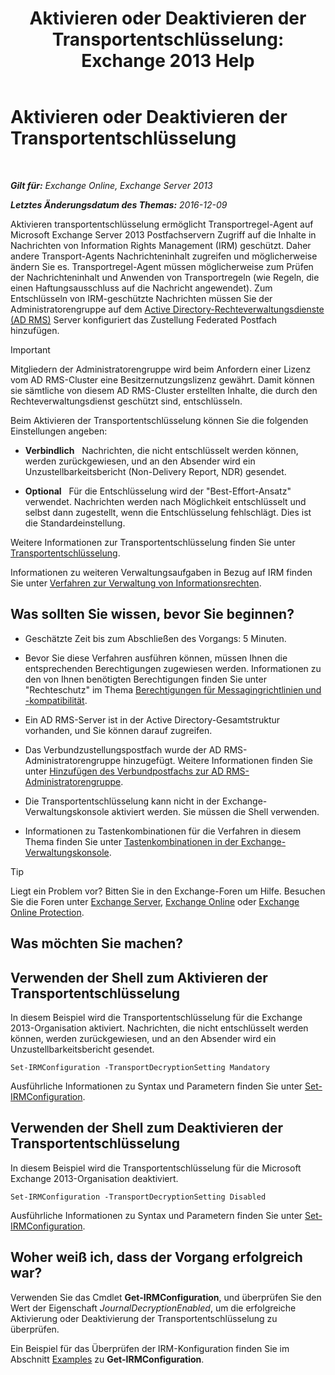 ﻿---
title: 'Aktivieren oder Deaktivieren der Transportentschlüsselung: Exchange 2013 Help'
TOCTitle: Aktivieren oder Deaktivieren der Transportentschlüsselung
ms:assetid: 4663f54e-dd0a-4a42-983e-8765e2adc412
ms:mtpsurl: https://technet.microsoft.com/de-de/library/Dd638126(v=EXCHG.150)
ms:contentKeyID: 50475515
ms.date: 05/22/2018
mtps_version: v=EXCHG.150
ms.translationtype: MT
---

# Aktivieren oder Deaktivieren der Transportentschlüsselung

 

_**Gilt für:** Exchange Online, Exchange Server 2013_

_**Letztes Änderungsdatum des Themas:** 2016-12-09_

Aktivieren transportentschlüsselung ermöglicht Transportregel-Agent auf Microsoft Exchange Server 2013 Postfachservern Zugriff auf die Inhalte in Nachrichten von Information Rights Management (IRM) geschützt. Daher andere Transport-Agents Nachrichteninhalt zugreifen und möglicherweise ändern Sie es. Transportregel-Agent müssen möglicherweise zum Prüfen der Nachrichteninhalt und Anwenden von Transportregeln (wie Regeln, die einen Haftungsausschluss auf die Nachricht angewendet). Zum Entschlüsseln von IRM-geschützte Nachrichten müssen Sie der Administratorengruppe auf dem [Active Directory-Rechteverwaltungsdienste (AD RMS)](https://technet.microsoft.com/en-us/library/hh831364.aspx) Server konfiguriert das Zustellung Federated Postfach hinzufügen.


> [!IMPORTANT]
> Mitgliedern der Administratorengruppe wird beim Anfordern einer Lizenz vom AD&nbsp;RMS-Cluster eine Besitzernutzungslizenz gewährt. Damit können sie sämtliche von diesem AD RMS-Cluster erstellten Inhalte, die durch den Rechteverwaltungsdienst geschützt sind, entschlüsseln.



Beim Aktivieren der Transportentschlüsselung können Sie die folgenden Einstellungen angeben:

  - **Verbindlich**   Nachrichten, die nicht entschlüsselt werden können, werden zurückgewiesen, und an den Absender wird ein Unzustellbarkeitsbericht (Non-Delivery Report, NDR) gesendet.

  - **Optional**   Für die Entschlüsselung wird der "Best-Effort-Ansatz" verwendet. Nachrichten werden nach Möglichkeit entschlüsselt und selbst dann zugestellt, wenn die Entschlüsselung fehlschlägt. Dies ist die Standardeinstellung.

Weitere Informationen zur Transportentschlüsselung finden Sie unter [Transportentschlüsselung](transport-decryption-exchange-2013-help.md).

Informationen zu weiteren Verwaltungsaufgaben in Bezug auf IRM finden Sie unter [Verfahren zur Verwaltung von Informationsrechten](information-rights-management-procedures-exchange-2013-help.md).

## Was sollten Sie wissen, bevor Sie beginnen?

  - Geschätzte Zeit bis zum Abschließen des Vorgangs: 5 Minuten.

  - Bevor Sie diese Verfahren ausführen können, müssen Ihnen die entsprechenden Berechtigungen zugewiesen werden. Informationen zu den von Ihnen benötigten Berechtigungen finden Sie unter "Rechteschutz" im Thema [Berechtigungen für Messagingrichtlinien und -kompatibilität](messaging-policy-and-compliance-permissions-exchange-2013-help.md).

  - Ein AD RMS-Server ist in der Active Directory-Gesamtstruktur vorhanden, und Sie können darauf zugreifen.

  - Das Verbundzustellungspostfach wurde der AD RMS-Administratorengruppe hinzugefügt. Weitere Informationen finden Sie unter [Hinzufügen des Verbundpostfachs zur AD RMS-Administratorengruppe](add-the-federation-mailbox-to-the-ad-rms-super-users-group-exchange-2013-help.md).

  - Die Transportentschlüsselung kann nicht in der Exchange-Verwaltungskonsole aktiviert werden. Sie müssen die Shell verwenden.

  - Informationen zu Tastenkombinationen für die Verfahren in diesem Thema finden Sie unter [Tastenkombinationen in der Exchange-Verwaltungskonsole](keyboard-shortcuts-in-the-exchange-admin-center-exchange-online-protection-help.md).


> [!TIP]
> Liegt ein Problem vor? Bitten Sie in den Exchange-Foren um Hilfe. Besuchen Sie die Foren unter <A href="https://go.microsoft.com/fwlink/p/?linkid=60612">Exchange Server</A>, <A href="https://go.microsoft.com/fwlink/p/?linkid=267542">Exchange Online</A> oder <A href="https://go.microsoft.com/fwlink/p/?linkid=285351">Exchange Online Protection</A>.



## Was möchten Sie machen?

## Verwenden der Shell zum Aktivieren der Transportentschlüsselung

In diesem Beispiel wird die Transportentschlüsselung für die Exchange 2013-Organisation aktiviert. Nachrichten, die nicht entschlüsselt werden können, werden zurückgewiesen, und an den Absender wird ein Unzustellbarkeitsbericht gesendet.

    Set-IRMConfiguration -TransportDecryptionSetting Mandatory

Ausführliche Informationen zu Syntax und Parametern finden Sie unter [Set-IRMConfiguration](https://technet.microsoft.com/de-de/library/dd979792\(v=exchg.150\)).

## Verwenden der Shell zum Deaktivieren der Transportentschlüsselung

In diesem Beispiel wird die Transportentschlüsselung für die Microsoft Exchange 2013-Organisation deaktiviert.

    Set-IRMConfiguration -TransportDecryptionSetting Disabled

Ausführliche Informationen zu Syntax und Parametern finden Sie unter [Set-IRMConfiguration](https://technet.microsoft.com/de-de/library/dd979792\(v=exchg.150\)).

## Woher weiß ich, dass der Vorgang erfolgreich war?

Verwenden Sie das Cmdlet **Get-IRMConfiguration**, und überprüfen Sie den Wert der Eigenschaft *JournalDecryptionEnabled*, um die erfolgreiche Aktivierung oder Deaktivierung der Transportentschlüsselung zu überprüfen.

Ein Beispiel für das Überprüfen der IRM-Konfiguration finden Sie im Abschnitt [Examples](https://technet.microsoft.com/de-de/e1821219-fe18-4642-a9c2-58eb0aadd61a\(exchg.150\)#examples) zu **Get-IRMConfiguration**.

